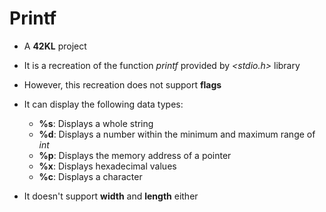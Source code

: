 # Printf

- A **42KL** project

- It is a recreation of the function *printf* provided by *<stdio.h>* library

- However, this recreation does not support **flags**

- It can display the following data types:

  - **%s**: Displays a whole string
  - **%d**: Displays a number within the minimum and maximum range of *int*
  - **%p**: Displays the memory address of a pointer
  - **%x**: Displays hexadecimal values
  - **%c**: Displays a character
 
- It doesn't support **width** and **length** either

